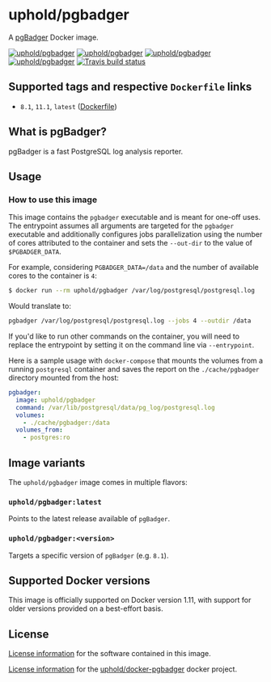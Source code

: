 # uphold/pgbadger
A [pgBadger](https://github.com/darold/pgbadger) Docker image.

[![uphold/pgbadger][docker-pulls-image]][docker-hub-url]
[![uphold/pgbadger][docker-stars-image]][docker-hub-url]
[![uphold/pgbadger][docker-size-image]][docker-hub-url]
[![uphold/pgbadger][docker-layers-image]][docker-hub-url]
[![Travis build status][travis-image]][travis-url]

## Supported tags and respective `Dockerfile` links
- `8.1`, `11.1`, `latest` ([Dockerfile](Dockerfile))

## What is pgBadger?

pgBadger is a fast PostgreSQL log analysis reporter.

## Usage
### How to use this image
This image contains the `pgbadger` executable and is meant for one-off uses. The entrypoint assumes all arguments are targeted for the `pgbadger` executable and additionally configures jobs parallelization using the number of cores attributed to the container and sets the `--out-dir` to the value of `$PGBADGER_DATA`.

For example, considering `PGBADGER_DATA=/data` and the number of available cores to the container is `4`:

```sh
$ docker run --rm uphold/pgbadger /var/log/postgresql/postgresql.log
```

Would translate to:

```sh
pgbadger /var/log/postgresql/postgresql.log --jobs 4 --outdir /data
```

If you'd like to run other commands on the container, you will need to replace the entrypoint by setting it on the command line via `--entrypoint`.

Here is a sample usage with `docker-compose` that mounts the volumes from a running `postgresql` container and saves the report on the `./cache/pgbadger` directory mounted from the host:

```yml
pgbadger:
  image: uphold/pgbadger
  command: /var/lib/postgresql/data/pg_log/postgresql.log
  volumes:
    - ./cache/pgbadger:/data
  volumes_from:
    - postgres:ro
```

## Image variants
The `uphold/pgbadger` image comes in multiple flavors:

### `uphold/pgbadger:latest`
Points to the latest release available of `pgBadger`.

### `uphold/pgbadger:<version>`
Targets a specific version of `pgBadger` (e.g. `8.1`).

## Supported Docker versions
This image is officially supported on Docker version 1.11, with support for older versions provided on a best-effort basis.

## License
[License information](https://github.com/dalibo/pgbadger/blob/master/LICENSE) for the software contained in this image.

[License information](LICENSE) for the [uphold/docker-pgbadger](https://hub.docker.com/r/uphold/pgbadger) docker project.

[docker-hub-url]: https://hub.docker.com/r/uphold/pgbadger
[docker-layers-image]: https://img.shields.io/microbadger/layers/uphold/pgbadger/latest.svg?style=flat-square
[docker-pulls-image]: https://img.shields.io/docker/pulls/uphold/pgbadger.svg?style=flat-square
[docker-size-image]: https://img.shields.io/microbadger/image-size/uphold/pgbadger/latest.svg?style=flat-square
[docker-stars-image]: https://img.shields.io/docker/stars/uphold/pgbadger.svg?style=flat-square
[travis-image]: https://img.shields.io/travis/uphold/docker-pgbadger?style=flat-square
[travis-url]: https://travis-ci.org/uphold/docker-pgbadger
